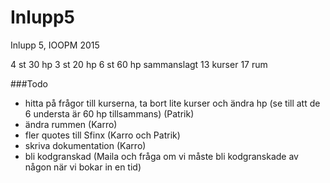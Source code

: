 # Inlupp5
Inlupp 5, IOOPM 2015

4 st 30 hp
3 st 20 hp
6 st 60 hp sammanslagt
13 kurser
17 rum

###Todo
* hitta på frågor till kurserna, ta bort lite kurser och ändra hp (se till att de 6 understa är 60 hp tillsammans) (Patrik)
* ändra rummen  (Karro)
* fler quotes till Sfinx (Karro och Patrik)
* skriva dokumentation (Karro)
* bli kodgranskad (Maila och fråga om vi måste bli kodgranskade av någon när vi bokar in en tid)
